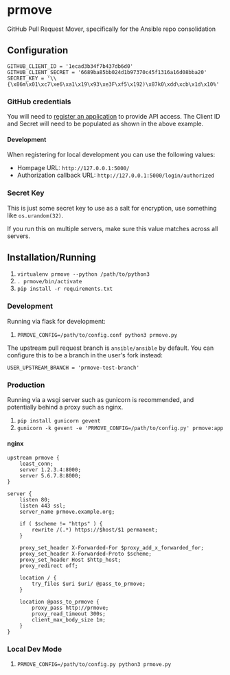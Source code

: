 # prmove

GitHub Pull Request Mover, specifically for the Ansible repo consolidation

## Configuration

```
GITHUB_CLIENT_ID = '1ecad3b34f7b437db6d0'
GITHUB_CLIENT_SECRET = '6689ba85bb024d1b97370c45f1316a16d08bba20'
SECRET_KEY = '\\{\x86m\x01\xc7\xe6\xa1\x19\x93\xe3F\xf5\x192)\x87k0\xdd\xcb\x1d\x10%'
```

### GitHub credentials

You will need to [register an application](https://github.com/settings/applications/new)
to provide API access.  The Client ID and Secret will need to be populated as
shown in the above example.

#### Development

When registering for local development you can use the following values:

- Hompage URL: `http://127.0.0.1:5000/`
- Authorization callback URL: `http://127.0.0.1:5000/login/authorized`

### Secret Key

This is just some secret key to use as a salt for encryption, use something like `os.urandom(32)`.

If you run this on multiple servers, make sure this value matches across all servers.

## Installation/Running

1. `virtualenv prmove --python /path/to/python3`
1. `. prmove/bin/activate`
1. `pip install -r requirements.txt`

### Development

Running via flask for development:

1. `PRMOVE_CONFIG=/path/to/config.conf python3 prmove.py`

The upstream pull request branch is `ansible/ansible` by default.
You can configure this to be a branch in the user's fork instead:

```
USER_UPSTREAM_BRANCH = 'prmove-test-branch'
```

### Production

Running via a wsgi server such as gunicorn is recommended, and potentially behind a proxy such as nginx.

1. `pip install gunicorn gevent`
1. `gunicorn -k gevent -e 'PRMOVE_CONFIG=/path/to/config.py' prmove:app`

#### nginx

```
upstream prmove {
    least_conn;
    server 1.2.3.4:8000;
    server 5.6.7.8:8000;
}

server {
    listen 80;
    listen 443 ssl;
    server_name prmove.example.org;

    if ( $scheme != "https" ) {
        rewrite /(.*) https://$host/$1 permanent;
    }

    proxy_set_header X-Forwarded-For $proxy_add_x_forwarded_for;
    proxy_set_header X-Forwarded-Proto $scheme;
    proxy_set_header Host $http_host;
    proxy_redirect off;

    location / {
        try_files $uri $uri/ @pass_to_prmove;
    }

    location @pass_to_prmove {
        proxy_pass http://prmove;
        proxy_read_timeout 300s;
        client_max_body_size 1m;
    }
}
```

### Local Dev Mode

1. `PRMOVE_CONFIG=/path/to/config.py python3 prmove.py`
